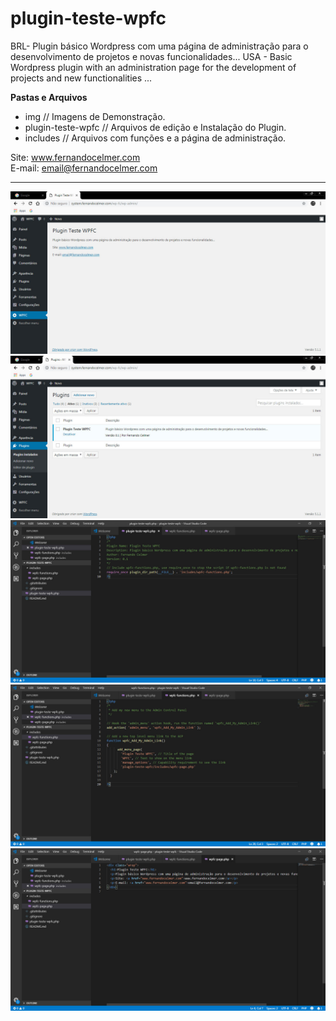 # plugin-teste-wpfc

BRL- Plugin básico Wordpress com uma página de administração para o desenvolvimento de projetos e novas funcionalidades...
USA - Basic Wordpress plugin with an administration page for the development of projects and new functionalities ...

<p><b>Pastas e Arquivos</b></p>
<ul>
	<li>img // Imagens de Demonstração.</li>
	<li>plugin-teste-wpfc // Arquivos de edição e Instalação do Plugin.</li>
	<li>includes // Arquivos com funções e a página de administração.</li>
</ul>

Site: www.fernandocelmer.com
</br>
E-mail: email@fernandocelmer.com
________________________________
<p>
<img src="https://github.com/FernandoCelmer/plugin-teste-wpfc/blob/master/img/img-plugin-teste-wpfc-01.jpg?raw=true" alt="img-plugin-teste-wpfc-01.jpg">
<img src="https://github.com/FernandoCelmer/plugin-teste-wpfc/blob/master/img/img-plugin-teste-wpfc-02.jpg?raw=true" alt="img-plugin-teste-wpfc-02.jpg">
<img src="https://github.com/FernandoCelmer/plugin-teste-wpfc/blob/master/img/img-plugin-teste-wpfc-03.jpg?raw=true" alt="img-plugin-teste-wpfc-03.jpg">
<img src="https://github.com/FernandoCelmer/plugin-teste-wpfc/blob/master/img/img-plugin-teste-wpfc-04.jpg?raw=true" alt="img-plugin-teste-wpfc-04.jpg">
<img src="https://github.com/FernandoCelmer/plugin-teste-wpfc/blob/master/img/img-plugin-teste-wpfc-05.jpg?raw=true" alt="img-plugin-teste-wpfc-05.jpg"></p>


